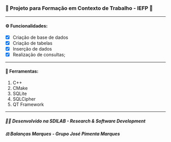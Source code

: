 ### 🚧 Projeto para Formação em Contexto de Trabalho - IEFP 🚧
---
#### ⚙️ Funcionalidades:
- [x] Criação de base de dados
- [x] Criação de tabelas
- [x] Inserção de dados
- [x] Realização de consultas;
---
#### 🔧 Ferramentas:
1. C++
2. CMake
3. SQLite
4. SQLCipher
5. QT Framework
---
##### 👨‍💻 Desenvolvido na SDILAB - Research & Software Development 
##### ⚖️ Balanças Marques - Grupo José Pimenta Marques
